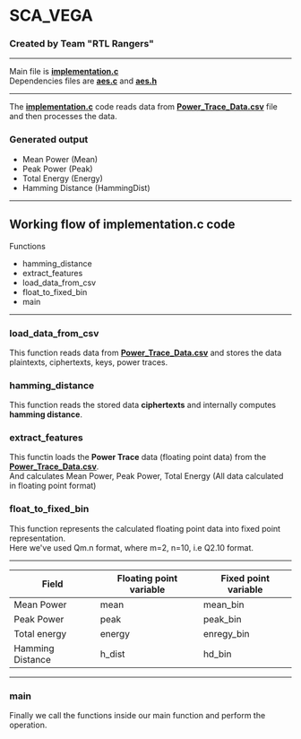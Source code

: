 # SCA_VEGA
### Created by Team "RTL Rangers"

----------------------------------------------------
Main file is **[implementation.c](https://github.com/Arjun-0017/SCA_VEGA/blob/main/implementation.c)**  
Dependencies files are **[aes.c](https://github.com/Arjun-0017/SCA_VEGA/blob/main/aes.c)** and **[aes.h](https://github.com/Arjun-0017/SCA_VEGA/blob/main/aes.h)**  

-------------------------------------------------------
The **[implementation.c](https://github.com/Arjun-0017/SCA_VEGA/blob/main/implementation.c)** code reads data from **[Power_Trace_Data.csv](https://github.com/Arjun-0017/SCA_VEGA/blob/main/Power_Trace_Data.csv)** file and then processes the data.  

### Generated output
+ Mean Power (Mean)
+ Peak Power (Peak)
+ Total Energy (Energy)
+ Hamming Distance (HammingDist)

-----------------------------------------------------
## Working flow of implementation.c code
Functions
+ hamming_distance
+ extract_features
+ load_data_from_csv
+ float_to_fixed_bin
+ main
--------------------------------
### load_data_from_csv
This function reads data from **[Power_Trace_Data.csv](https://github.com/Arjun-0017/SCA_VEGA/blob/main/Power_Trace_Data.csv)** and stores the data plaintexts, ciphertexts, keys, power traces.  

### hamming_distance
This function reads the stored data **ciphertexts** and internally computes **hamming distance**.  

### extract_features
This functin loads the **Power Trace** data (floating point data) from the **[Power_Trace_Data.csv](https://github.com/Arjun-0017/SCA_VEGA/blob/main/Power_Trace_Data.csv)**.  
And calculates Mean Power, Peak Power, Total Energy  (All data calculated in floating point format)  

### float_to_fixed_bin
This function represents the calculated floating point data into fixed point representation.  
Here we've used Qm.n format, where m=2, n=10, i.e Q2.10 format.  

--------------------------------------------------------------------------
|     Field         | Floating point variable |  Fixed point variable    |
|-------------------|-------------------------|--------------------------|
| Mean Power        | mean                    | mean_bin                 |
| Peak Power        | peak                    | peak_bin                 |
| Total energy      | energy                  | enregy_bin               |
| Hamming Distance  | h_dist                  | hd_bin                   |
--------------------------------------------------------------------------

### main
Finally we call the functions inside our main function and perform the operation.
